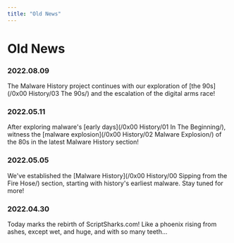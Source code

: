 ```yaml
---
title: "Old News"
---
```


<h1>Old News</h1>

### 2022.08.09

The Malware History project continues with our exploration of [the 90s](/0x00 History/03 The 90s/) and the escalation of the digital arms race!

### 2022.05.11

After exploring malware's [early days](/0x00 History/01 In The Beginning/), witness the [malware explosion](/0x00 History/02 Malware Explosion/) of the 80s in the latest Malware History section!

### 2022.05.05

We've established the [Malware History](/0x00 History/00 Sipping from the Fire Hose/) section, starting with history's earliest malware. Stay tuned for more!

### 2022.04.30

Today marks the rebirth of ScriptSharks.com! Like a phoenix rising from ashes, except wet, and huge, and with so many teeth...